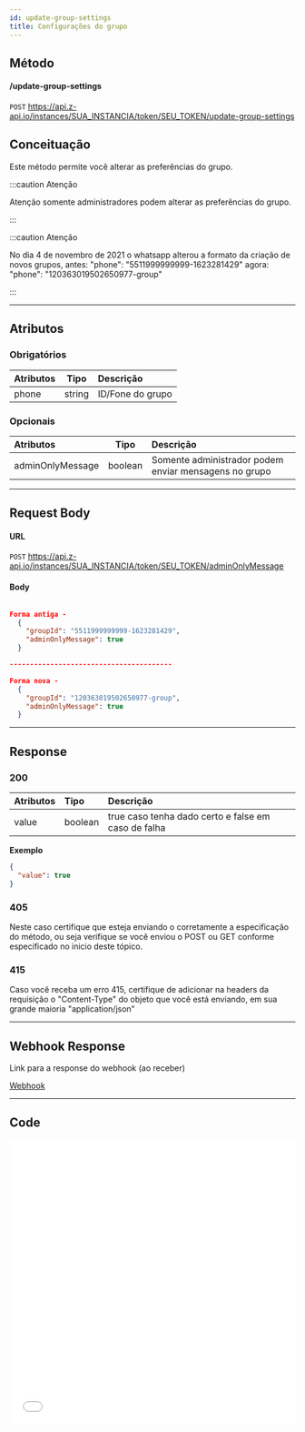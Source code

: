 ```yaml
---
id: update-group-settings
title: Configurações do grupo
---
```


## Método

#### /update-group-settings

`POST` https://api.z-api.io/instances/SUA_INSTANCIA/token/SEU_TOKEN/update-group-settings

## Conceituação

Este método permite você alterar as preferências do grupo.

:::caution Atenção

Atenção somente administradores podem alterar as preferências do grupo.

:::

:::caution Atenção

No dia 4 de novembro de 2021 o whatsapp alterou a formato da criação de novos grupos, antes: "phone": "5511999999999-1623281429" agora: "phone": "120363019502650977-group"

:::

---

## Atributos

### Obrigatórios

| Atributos |  Tipo  | Descrição        |
| :-------- | :----: | :--------------- |
| phone     | string | ID/Fone do grupo |

### Opcionais

| Atributos | Tipo | Descrição |
| :-- | :-: | :-- |
| adminOnlyMessage | boolean | Somente administrador podem enviar mensagens no grupo |

---

## Request Body

#### URL

`POST` https://api.z-api.io/instances/SUA_INSTANCIA/token/SEU_TOKEN/adminOnlyMessage

#### Body

```json

Forma antiga -
  {
    "groupId": "5511999999999-1623281429",
    "adminOnlyMessage": true
  }

----------------------------------------

Forma nova -
  {
    "groupId": "120363019502650977-group",
    "adminOnlyMessage": true
  }

```

---

## Response

### 200

| Atributos | Tipo    | Descrição                                           |
| :-------- | :------ | :-------------------------------------------------- |
| value     | boolean | true caso tenha dado certo e false em caso de falha |

**Exemplo**

```json
{
  "value": true
}
```

### 405

Neste caso certifique que esteja enviando o corretamente a especificação do método, ou seja verifique se você enviou o POST ou GET conforme especificado no inicio deste tópico.

### 415

Caso você receba um erro 415, certifique de adicionar na headers da requisição o "Content-Type" do objeto que você está enviando, em sua grande maioria "application/json"

---

## Webhook Response

Link para a response do webhook (ao receber)

[Webhook](../webhooks/on-message-received#response)

---

## Code

<iframe src="//api.apiembed.com/?source=https://raw.githubusercontent.com/Z-API/z-api-docs/main/json-examples/update-group-settings.json&targets=all" frameborder="0" scrolling="no" width="100%" height="500px" seamless></iframe>
